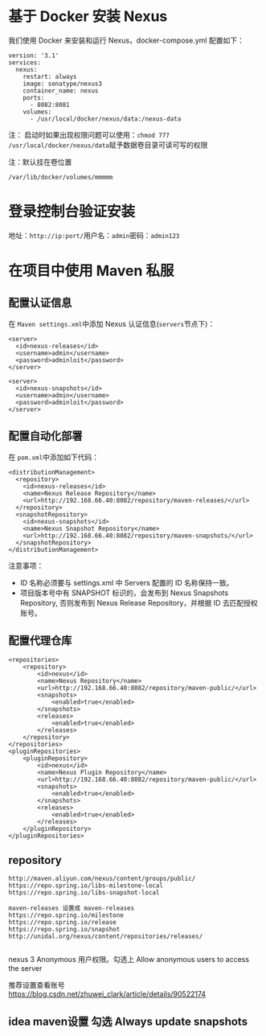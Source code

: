 # 基于 Docker 安装 Nexus

我们使用 Docker 来安装和运行 Nexus，docker-compose.yml 配置如下：

```
version: '3.1'
services:
  nexus:
    restart: always
    image: sonatype/nexus3
    container_name: nexus
    ports:
      - 8082:8081
    volumes:
      - /usr/local/docker/nexus/data:/nexus-data
```

注： 启动时如果出现权限问题可以使用：`chmod 777 /usr/local/docker/nexus/data`赋予数据卷目录可读可写的权限

注：默认挂在卷位置

```
/var/lib/docker/volumes/mmmmm
```



# 登录控制台验证安装

地址：`http://ip:port/`用户名：`admin`密码：`admin123`

# 在项目中使用 Maven 私服

## 配置认证信息

在 `Maven settings.xml`中添加 Nexus 认证信息(`servers`节点下)：

```
<server>
  <id>nexus-releases</id>
  <username>admin</username>
  <password>adminloit</password>
</server>

<server>
  <id>nexus-snapshots</id>
  <username>admin</username>
  <password>adminloit</password>
</server>
```

## 配置自动化部署

在 `pom.xml`中添加如下代码：

```
<distributionManagement>  
  <repository>  
    <id>nexus-releases</id>  
    <name>Nexus Release Repository</name>  
    <url>http://192.168.66.40:8082/repository/maven-releases/</url>  
  </repository>  
  <snapshotRepository>  
    <id>nexus-snapshots</id>  
    <name>Nexus Snapshot Repository</name>  
    <url>http://192.168.66.40:8082/repository/maven-snapshots/</url>  
  </snapshotRepository>  
</distributionManagement> 
```

注意事项：

- ID 名称必须要与 settings.xml 中 Servers 配置的 ID 名称保持一致。
- 项目版本号中有 SNAPSHOT 标识的，会发布到 Nexus Snapshots Repository, 否则发布到 Nexus Release Repository，并根据 ID 去匹配授权账号。

## 配置代理仓库

```
<repositories>
    <repository>
        <id>nexus</id>
        <name>Nexus Repository</name>
        <url>http://192.168.66.40:8082/repository/maven-public/</url>
        <snapshots>
            <enabled>true</enabled>
        </snapshots>
        <releases>
            <enabled>true</enabled>
        </releases>
    </repository>
</repositories>
<pluginRepositories>
    <pluginRepository>
        <id>nexus</id>
        <name>Nexus Plugin Repository</name>
        <url>http://192.168.66.40:8082/repository/maven-public/</url>
        <snapshots>
            <enabled>true</enabled>
        </snapshots>
        <releases>
            <enabled>true</enabled>
        </releases>
    </pluginRepository>
</pluginRepositories>
```



## repository

```
http://maven.aliyun.com/nexus/content/groups/public/
https://repo.spring.io/libs-milestone-local
https://repo.spring.io/libs-snapshot-local

maven-releases 设置成 maven-releases
https://repo.spring.io/milestone
https://repo.spring.io/release
https://repo.spring.io/snapshot
http://unidal.org/nexus/content/repositories/releases/


```



nexus 3 Anonymous 用户权限。勾选上 Allow anonymous users to access the server

推荐设置查看账号 https://blog.csdn.net/zhuwei_clark/article/details/90522174



## idea maven设置 勾选 Always update snapshots


